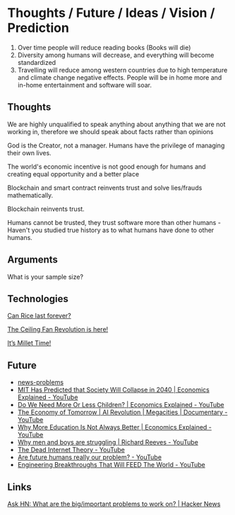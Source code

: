 # Thoughts / Future / Ideas / Vision / Prediction

1. Over time people will reduce reading books (Books will die)
2. Diversity among humans will decrease, and everything will become standardized
3. Travelling will reduce among western countries due to high temperature and climate change negative effects. People will be in home more and in-home entertainment and software will soar.

## Thoughts

We are highly unqualified to speak anything about anything that we are not working in, therefore we should speak about facts rather than opinions

God is the Creator, not a manager. Humans have the privilege of managing their own lives.

The world's economic incentive is not good enough for humans and creating equal opportunity and a better place

Blockchain and smart contract reinvents trust and solve lies/frauds mathematically.

Blockchain reinvents trust.

Humans cannot be trusted, they trust software more than other humans - Haven't you studied true history as to what humans have done to other humans.

## Arguments

What is your sample size?

## Technologies

[Can Rice last forever?](https://finshots.in/archive/can-rice-last-forever/)

[The Ceiling Fan Revolution is here!](https://finshots.in/archive/the-ceiling-fan-revolution/)

[It’s Millet Time!](https://finshots.in/archive/its-millet-time/)

## Future

- [news-problems](knowledge/others/news-problems.md)
- [MIT Has Predicted that Society Will Collapse in 2040 | Economics Explained - YouTube](https://www.youtube.com/watch?v=kVOTPAxrrP4&ab_channel=EconomicsExplained)
- [Do We Need More Or Less Children? | Economics Explained - YouTube](https://www.youtube.com/watch?v=A-PFgCM4jwM&ab_channel=EconomicsExplained)
- [The Economy of Tomorrow | AI Revolution | Megacities | Documentary - YouTube](https://www.youtube.com/watch?v=jR2ho31tor4)
- [Why More Education Is Not Always Better | Economics Explained - YouTube](https://www.youtube.com/watch?v=r5sw-6lJmTA)
- [Why men and boys are struggling | Richard Reeves - YouTube](https://www.youtube.com/watch?v=Xmw_1wfUmFs)
- [The Dead Internet Theory - YouTube](https://www.youtube.com/watch?v=9WB5grLMXkU)
- [Are future humans really our problem? - YouTube](https://www.youtube.com/watch?v=FQss1IH3MFA)
- [Engineering Breakthroughs That Will FEED The World - YouTube](https://www.youtube.com/watch?v=tQZM38N9ICo)

## Links

[Ask HN: What are the big/important problems to work on? | Hacker News](https://news.ycombinator.com/item?id=37033312)
